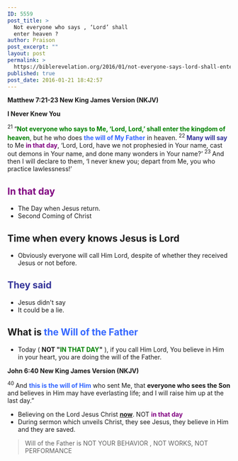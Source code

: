 ```yaml
---
ID: 5559
post_title: >
  Not everyone who says , ‘Lord’ shall
  enter heaven ?
author: Praison
post_excerpt: ""
layout: post
permalink: >
  https://biblerevelation.org/2016/01/not-everyone-says-lord-shall-enter-heaven/
published: true
post_date: 2016-01-21 18:42:57
---
```

<strong><span class="passage-display-bcv">Matthew 7:21-23
</span><span class="passage-display-version">New King James Version (NKJV)</span></strong>

<strong><span id="en-NKJV-23338" class="text Matt-7-21">I Never Knew You</span></strong>

<span class="text Matt-7-21"><sup class="versenum">21 </sup><span class="woj">“<strong><span style="color: #008000;">Not everyone who says to Me, ‘Lord, Lord,’ shall enter the kingdom of heaven</span></strong>, but he who does <span style="color: #3366ff;"><strong>the will of My Father</strong></span> in heaven.</span> </span><span id="en-NKJV-23339" class="text Matt-7-22"><sup class="versenum">22 </sup><span class="woj"><span style="color: #333399;"><strong>Many will say</strong></span> to Me <span style="color: #800080;"><strong>in that day</strong></span>, ‘Lord, Lord, have we not prophesied in Your name, cast out demons in Your name, and done many wonders in Your name?’</span> </span><span id="en-NKJV-23340" class="text Matt-7-23"><sup class="versenum">23 </sup><span class="woj">And then I will declare to them, ‘I never knew you; depart from Me, you who practice lawlessness!’</span></span>
<h2><span style="color: #800080;"><strong>In that day</strong></span></h2>
<ul>
	<li>The Day when Jesus return.</li>
	<li>Second Coming of Christ</li>
</ul>
<h2><strong>Time when every knows Jesus is Lord</strong></h2>
<ul>
	<li>Obviously everyone will call Him Lord, despite of whether they received Jesus or not before.</li>
</ul>
<h2><strong><span style="color: #333399;">They said</span> </strong></h2>
<ul>
	<li>Jesus didn't say</li>
	<li>It could be a lie.</li>
</ul>
<h2><strong>What is <span style="color: #3366ff;">the Will of the Father</span></strong></h2>
<ul>
	<li>Today ( <strong>NOT "<span style="color: #008000;">IN THAT DAY</span>"</strong> ), if you call Him Lord, You believe in Him in your heart, you are doing the will of the Father.</li>
</ul>
<strong><span class="passage-display-bcv">John 6:40
</span><span class="passage-display-version">New King James Version (NKJV)</span></strong>

<span id="en-NKJV-26298" class="text John-6-40"><sup class="versenum">40 </sup><span class="woj">And <span style="color: #3366ff;"><strong>this is the will of Him</strong></span> who sent Me, that <strong>everyone who sees the Son</strong> and believes in Him may have everlasting life; and I will raise him up at the last day.”</span></span>
<ul>
	<li>Believing on the Lord Jesus Christ <span style="text-decoration: underline;"><strong>now</strong></span>. NOT <span style="color: #800080;"><strong>in that day</strong></span></li>
	<li>During sermon which unveils Christ, they see Jesus, they believe in Him and they are saved.</li>
</ul>
<blockquote>Will of the Father is NOT YOUR BEHAVIOR , NOT WORKS, NOT PERFORMANCE</blockquote>